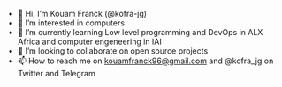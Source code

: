 - 👋 Hi, I’m Kouam Franck (@kofra-jg)
- 👀 I’m interested in computers
- 🌱 I’m currently learning Low level programming and DevOps in ALX Africa and computer engeneering in IAI
- 💞️ I’m looking to collaborate on open source projects
- 📫 How to reach me on kouamfranck96@gmail.com and @kofra_jg on Twitter and Telegram

<!---
kofra-jg/kofra-jg is a ✨ special ✨ repository because its `README.md` (this file) appears on your GitHub profile.
You can click the Preview link to take a look at your changes.
--->
